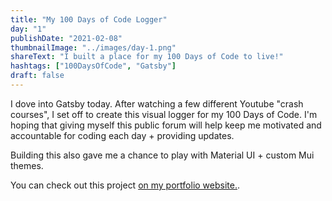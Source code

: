 ```yaml
---
title: "My 100 Days of Code Logger"
day: "1"
publishDate: "2021-02-08"
thumbnailImage: "../images/day-1.png"
shareText: "I built a place for my 100 Days of Code to live!"
hashtags: ["100DaysOfCode", "Gatsby"]
draft: false
---
```


I dove into Gatsby today. After watching a few different Youtube "crash courses", I set off to create this visual logger for my 100 Days of Code. I'm hoping that giving myself this public forum will help keep me motivated and accountable for coding each day + providing updates.

Building this also gave me a chance to play with Material UI + custom Mui themes.

You can check out this project <a href="http://www.tylercsamuelson.com/projects" target="_blank">on my portfolio website.</a>.
